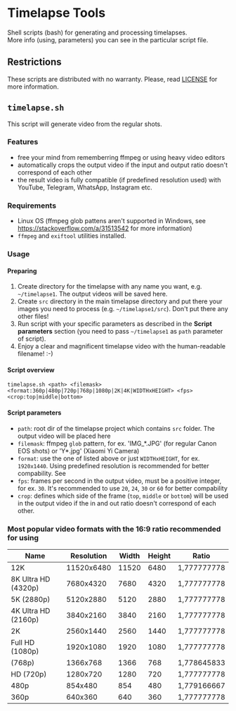 # Timelapse Tools

Shell scripts (bash) for generating and processing timelapses.  
More info (using, parameters) you can see in the particular script file.

## Restrictions
These scripts are distributed with no warranty. Please, read [LICENSE](./LICENSE) for more information.

## `timelapse.sh`

This script will generate video from the regular shots.

### Features
* free your mind from rememberring ffmpeg or using heavy video editors
* automatically crops the output video if the input and output ratio doesn't correspond of each other
* the result video is fully compatible (if predefined resolution used) with YouTube, Telegram, WhatsApp, Instagram etc.

### Requirements
* Linux OS (ffmpeg glob pattens aren't supported in Windows, see https://stackoverflow.com/a/31513542 for more information)
* `ffmpeg` and `exiftool` utilities installed.

### Usage

#### Preparing
1. Create directory for the timelapse with any name you want, e.g. `~/timelapse1`. The output videos will be saved here.
2. Create `src` directory in the main timelapse directory and put there your images you need to process (e.g. `~/timelapse1/src`). Don't put there any other files!
3. Run script with your specific parameters as described in the **Script parameters** section (you need to pass `~/timelapse1` as `path` parameter of script).
4. Enjoy a clear and magnificent timelapse video with the human-readable filename! :-)

#### Script overview

`timelapse.sh <path> <filemask> <format:360p|480p|720p|768p|1080p|2K|4K|WIDTHxHEIGHT> <fps> <crop:top|middle|bottom>`

#### Script parameters

* `path`: root dir of the timelapse project which contains `src` folder. The output video will be placed here
* `filemask`: ffmpeg `glob` pattern, for ex. 'IMG_\*.JPG' (for regular Canon EOS shots) or 'Y\*.jpg' (Xiaomi Yi Camera)
* `format`: use the one of listed above or just `WIDTHxHEIGHT`, for ex. `1920x1440`. Using predefined resolution is recommended for better compability. See
* `fps`: frames per second in the output video, must be a positive integer, for ex. `30`. It's recommended to use `20`, `24`, `30` or `60` for better compability
* `crop`: defines which side of the frame (`top`, `middle` or `bottom`) will be used in the output video if the in and out ratio doesn't correspond of each other.

### Most popular video formats with the 16:9 ratio recommended for using

Name                |   Resolution  |   Width |   Height  |   Ratio
--------------------|---------------|---------|-----------|--------------
12K								  |	  11520x6480  |   11520	|	  6480    |   1,777777778
8K Ultra HD (4320p) |   7680x4320		|   7680	|  	4320		|   1,777777778
5K (2880p)					|   5120x2880		|	  5120	|  	2880		|   1,777777778
4K Ultra HD (2160p) |   3840x2160		|  	3840	|  	2160		|   1,777777778
2K									|   2560x1440		|  	2560	|  	1440		|   1,777777778
Full HD (1080p)		  | 	1920x1080		|  	1920	|  	1080	  |	  1,777777778
(768p)						  |  	1366x768		|  	1366	|  	768		  |	  1,778645833
HD (720p)					  |  	1280x720		|  	1280	|  	720		  |	  1,777777778
480p							  |  	854x480			|  	854		|  	480		  |	  1,779166667
360p							  |  	640x360			|  	640		|  	360		  |	  1,777777778
